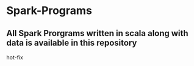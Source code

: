 # Spark-Programs
## All Spark Prorgrams written in scala along with data is available in this repository 
hot-fix
